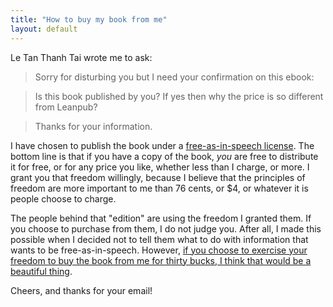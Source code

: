 ```yaml
---
title: "How to buy my book from me"
layout: default
---
```


Le Tan Thanh Tai wrote me to ask:

> Sorry for disturbing you but I need your confirmation on this ebook: <URL REDACTED>

> Is this book published by you? If yes then why the price is so different from Leanpub?

> Thanks for your information.



I have chosen to publish the book under a [free-as-in-speech license](http://braythwayt.com/2013/10/01/javascript-allonge-is-free.html). The bottom line is that if you have a copy of the book, *you* are free to distribute it for free, or for any price you like, whether less than I charge, or more. I grant you that freedom willingly, because I believe that the principles of freedom are more important to me than 76 cents, or $4, or whatever it is people choose to charge.

The people behind that "edition" are using the freedom I granted them. If you choose to purchase from them, I do not judge you. After all, I made this possible when I decided not to tell them what to do with information that wants to be free-as-in-speech. However, [if you choose to exercise your freedom to buy the book from me for thirty bucks, I think that would be a beautiful thing](http://braythwayt.com/2013/10/04/the-freedom-to-pay-thirty-bucks.html).

Cheers, and thanks for your email!